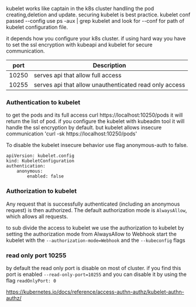 kubelet works like captain in the k8s cluster handling the pod creating,deletion and update.
securing kubelet is best practice.
kubelet conf passed --config use ps -aux | grep kubelet and look for --conf for path of kubelet configuration file.

it depends how you configure your k8s cluster. if using hard way you have to set the ssl encryption with kubeapi and kubelet for secure communication. 

| port  | Description                                            |
| ----- | ------------------------------------------------------ |
| 10250 | serves api that allow full access                      |
| 10255 | serves api that allow unauthenticated read only access |
### Authentication to kubelet
to get the pods and its full access curl https://localhost:10250/pods it will return the list of pod.
if you configure the kubelet with kubeadm tool it will handle the ssl encryption by default. 
but kubelet allows insecure communication 'curl -sk https://localhost:10250/pods'

To disable the kubelet insecure behavior use flag anonymous-auth to false. 

```
apiVersion: kubelet.config
kind: KubeletConfiguration
authentication:
	anonymous:
		enabled: false
```

### Authorization to kubelet

Any request that is successfully authenticated (including an anonymous request) is then authorized. The default authorization mode is `AlwaysAllow`, which allows all requests.

to sub divide the access to kubelet we use the authorization to kubelet by setting the authorization mode from AlwaysAllow to Webhook
start the kubelet with the `--authorization-mode=Webhook` and the `--kubeconfig` flags

### read only port 10255 
by default the read only port is disable on most of cluster. if you find this port is enabled `--read-only-port=10255` and you can disable it by using the flag `readOnlyPort: 0`


https://kubernetes.io/docs/reference/access-authn-authz/kubelet-authn-authz/
